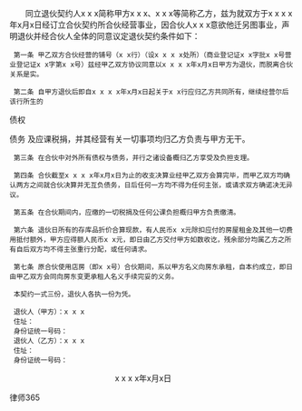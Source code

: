 
 　　同立退伙契约人x x x简称甲方x x x、x x x等简称乙方，兹为就双方于x x x x年x月x日经订立合伙契约所合伙经营事业，因合伙人x x x意欲他迁另图事业，声明退伙并经合伙人全体的同意议定退伙契约条件如下： 
 
     第一条 甲乙双方合伙经营的铺号（x x行）（设x x x x处所）（商业登记证x x字批x x号营业登记证x x字第x x号）兹经甲乙双方协议同意以x x x x年x月x日甲方为退伙，而脱离合伙关系是实。 
 
     第二条 自甲方退伙后即自x x x x年x月x日起关于x x行应归乙方共同所有，继续经营尔后该行所生的
债权

债务
及应课税捐，并其经营有关一切事项均归乙方负责与甲方无干。 
 
     第三条 在合伙中对外所有债权与债务，并行之诸设备概归乙方享受及负担支理。 
 
     第四条 合伙截至x x x x年x月x日为止的收支决算业经甲乙双方会算完毕，而甲乙双方均确认两方之间就合伙决算并无互负债务，日后任何一方均不得为任何主张，或请求双方确诺决无异议。 
 
     第五条 在合伙期间内，应缴的一切税捐及任何公课负担概归甲方负责缴清。 
 
     第六条 退伙日所有的存库品折价合算现款，有人民币x x元除扣应付的房屋租金及其他一切费用抵付额外，甲方应得额人民币x x元，即日由乙方交付甲方如数收讫，残余部分均属乙方之所有自后双方均不得主张重行分配，或任何请求。 
 
     第七条 原合伙使用店房（即x x号）合伙期间，系以甲方名义向房东承租，自本约成立，即日由甲乙双方会同向房东变更承租人名义手续完妥的义务。 
 
     本契约一式三份，退伙人各执一份为凭。 
 
     退伙人（甲方）：x x x 
     住址： 
     身份证统一号码： 
     退伙人（乙方）：x x x 
     住址： 
     身份证统一号码： 
 　　　　　　　　　　　　　                   x x x x年x月x日




 
律师365






 


 

 
 
 
 
 
  


  
 

  


  


  
 
 
 
 

